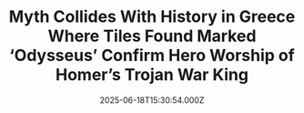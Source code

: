 ---
title: "Myth Collides With History in Greece Where Tiles Found Marked ‘Odysseus’ Confirm Hero Worship of Homer’s Trojan War King"
date: 2025-06-18T15:30:54.000Z
category: Human Kindness
externalLink: "https://www.goodnewsnetwork.org/myth-collides-with-history-in-ithaca-where-tiles-marked-odysseus-help-identify-center-of-homeric-hero-worship/"
image: ""
excerpt: "As is so often the case in Greek history, real events merge with myth—and there’s no more perfect example than the island of Ithaca, renowned as the homeland of ‘Odysseus’ the hero king in Homer’s epic poem, The Odyssey. Now, at an archeological dig there, tiles bearing the name of Odysseus have been found, confirming […] The post Myth Collides…"
---